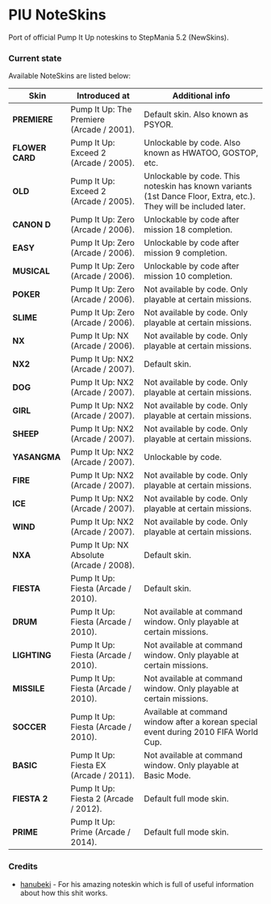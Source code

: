 # PIU NoteSkins

Port of official Pump It Up noteskins to StepMania 5.2 (NewSkins).

### Current state

Available NoteSkins are listed below:

| Skin | Introduced at | Additional info |
| ------ | ------ | ------ |
| **PREMIERE** | Pump It Up: The Premiere (Arcade / 2001). | Default skin. Also known as PSYOR. |
| **FLOWER CARD** | Pump It Up: Exceed 2 (Arcade / 2005). | Unlockable by code. Also known as HWATOO, GOSTOP, etc. |
| **OLD** | Pump It Up: Exceed 2 (Arcade / 2005). | Unlockable by code. This noteskin has known variants (1st Dance Floor, Extra, etc.). They will be included later. |
| **CANON D** | Pump It Up: Zero (Arcade / 2006). | Unlockable by code after mission 18 completion. |
| **EASY** | Pump It Up: Zero (Arcade / 2006). | Unlockable by code after mission 9 completion. |
| **MUSICAL** | Pump It Up: Zero (Arcade / 2006). | Unlockable by code after mission 10 completion. |
| **POKER** | Pump It Up: Zero (Arcade / 2006). | Not available by code. Only playable at certain missions. |
| **SLIME** | Pump It Up: Zero (Arcade / 2006). | Not available by code. Only playable at certain missions. |
| **NX** | Pump It Up: NX (Arcade / 2006). | Not available by code. Only playable at certain missions. |
| **NX2** | Pump It Up: NX2 (Arcade / 2007). | Default skin. |
| **DOG** | Pump It Up: NX2 (Arcade / 2007). | Not available by code. Only playable at certain missions. |
| **GIRL** | Pump It Up: NX2 (Arcade / 2007). | Not available by code. Only playable at certain missions. |
| **SHEEP** | Pump It Up: NX2 (Arcade / 2007). | Not available by code. Only playable at certain missions. |
| **YASANGMA** | Pump It Up: NX2 (Arcade / 2007). | Unlockable by code. |
| **FIRE** | Pump It Up: NX2 (Arcade / 2007). | Not available by code. Only playable at certain missions. |
| **ICE** | Pump It Up: NX2 (Arcade / 2007). | Not available by code. Only playable at certain missions. |
| **WIND** | Pump It Up: NX2 (Arcade / 2007). | Not available by code. Only playable at certain missions. |
| **NXA** | Pump It Up: NX Absolute (Arcade / 2008). | Default skin. |
| **FIESTA** | Pump It Up: Fiesta (Arcade / 2010). | Default skin. |
| **DRUM** | Pump It Up: Fiesta (Arcade / 2010). | Not available at command window. Only playable at certain missions. |
| **LIGHTING** | Pump It Up: Fiesta (Arcade / 2010). | Not available at command window. Only playable at certain missions. |
| **MISSILE** | Pump It Up: Fiesta (Arcade / 2010). | Not available at command window. Only playable at certain missions. |
| **SOCCER** | Pump It Up: Fiesta (Arcade / 2010). | Available at command window after a korean special event during 2010 FIFA World Cup. |
| **BASIC** | Pump It Up: Fiesta EX (Arcade / 2011). | Not available at command window. Only playable at Basic Mode. |
| **FIESTA 2** | Pump It Up: Fiesta 2 (Arcade / 2012). | Default full mode skin. |
| **PRIME** | Pump It Up: Prime (Arcade / 2014). | Default full mode skin. |

### Credits

- [hanubeki](https://github.com/hanubeki) - For his amazing noteskin which is full of useful information about how this shit works.
